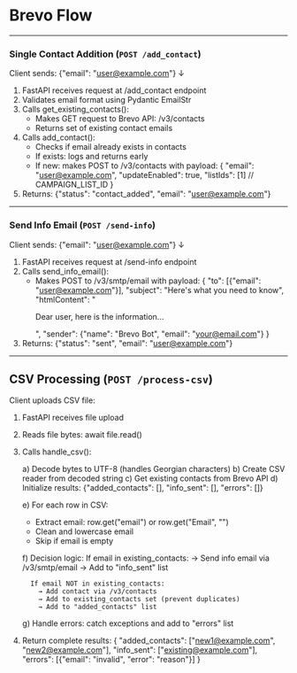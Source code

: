 # Brevo Flow

--- 
### Single Contact Addition (`POST /add_contact`)
Client sends: {"email": "user@example.com"}
↓
1. FastAPI receives request at /add_contact endpoint
2. Validates email format using Pydantic EmailStr
3. Calls get_existing_contacts():
   - Makes GET request to Brevo API: /v3/contacts
   - Returns set of existing contact emails
4. Calls add_contact():
   - Checks if email already exists in contacts
   - If exists: logs and returns early
   - If new: makes POST to /v3/contacts with payload:
     {
       "email": "user@example.com",
       "updateEnabled": true,
       "listIds": [1]  // CAMPAIGN_LIST_ID
     }
5. Returns: {"status": "contact_added", "email": "user@example.com"}

---

### Send Info Email (`POST /send-info`)
Client sends: {"email": "user@example.com"}
↓
1. FastAPI receives request at /send-info endpoint
2. Calls send_info_email():
   - Makes POST to /v3/smtp/email with payload:
     {
       "to": [{"email": "user@example.com"}],
       "subject": "Here's what you need to know",
       "htmlContent": "<p>Dear user, here is the information...</p>",
       "sender": {"name": "Brevo Bot", "email": "your@email.com"}
     }
3. Returns: {"status": "sent", "email": "user@example.com"}

---
## CSV Processing (`POST /process-csv`)

Client uploads CSV file:
1. FastAPI receives file upload
2. Reads file bytes: await file.read()
3. Calls handle_csv():
   
   a) Decode bytes to UTF-8 (handles Georgian characters)
   b) Create CSV reader from decoded string
   c) Get existing contacts from Brevo API
   d) Initialize results: {"added_contacts": [], "info_sent": [], "errors": []}
   
   e) For each row in CSV:
      - Extract email: row.get("email") or row.get("Email", "")
      - Clean and lowercase email
      - Skip if email is empty
      
      f) Decision logic:
         If email in existing_contacts:
           → Send info email via /v3/smtp/email
           → Add to "info_sent" list
         
         If email NOT in existing_contacts:
           → Add contact via /v3/contacts
           → Add to existing_contacts set (prevent duplicates)
           → Add to "added_contacts" list
      
      g) Handle errors: catch exceptions and add to "errors" list

4. Return complete results:
   {
     "added_contacts": ["new1@example.com", "new2@example.com"],
     "info_sent": ["existing@example.com"],
     "errors": [{"email": "invalid", "error": "reason"}]
   }
